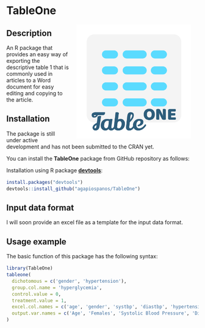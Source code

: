 TableOne
================

<img src="man/figures/tableone-logo.png" width=300 align="right" style="margin-left:20px; margin-right: 20px;"/>

Description
-----------

An R package that provides an easy way of exporting the descriptive table 1 that is commonly used in articles to a Word document for easy editing and copying to the article.

Installation
------------

The package is still under active development and has not been submitted to the CRAN yet.

You can install the **TableOne** package from GitHub repository as follows:

Installation using R package **[devtools](https://cran.r-project.org/package=devtools)**:

``` r
install.packages("devtools")
devtools::install_github("agapiospanos/TableOne")
```

Input data format
-----------------

I will soon provide an excel file as a template for the input data format.

Usage example
-------------

The basic function of this package has the following syntax:

``` r
library(TableOne)
tableone(
  dichotomous = c('gender', 'hypertension'),
  group.col.name = 'hyperglycemia',
  control.value = 0,
  treatment.value = 1,
  excel.col.names = c('age', 'gender', 'systbp', 'diastbp', 'hypertension'),
  output.var.names = c('Age', 'Females', 'Systolic Blood Pressure', 'Diastolic Blood Pressure', 'Hypertension')
)
```
